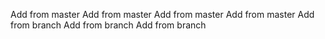 Add from master
Add from master
Add from master
Add from master
Add from branch
Add from branch
Add from branch
